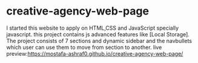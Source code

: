 # creative-agency-web-page
I started this website to apply on HTML,CSS and JavaScript specially javascript. this project contains js advanced features like [Local Storage].
The project consists of 7 sections and dynamic sidebar and the navbullets which user can use them to move from section to another.
live preview:https://mostafa-ashraf0.github.io/creative-agency-web-page/
